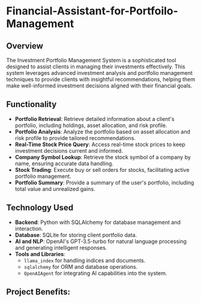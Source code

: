 # Financial-Assistant-for-Portfoilo-Management

## Overview

The Investment Portfolio Management System is a sophisticated tool designed to assist clients in managing their investments effectively. This system leverages advanced investment analysis and portfolio management techniques to provide clients with insightful recommendations, helping them make well-informed investment decisions aligned with their financial goals.

## Functionality

- **Portfolio Retrieval**: Retrieve detailed information about a client's portfolio, including holdings, asset allocation, and risk profile.
- **Portfolio Analysis**: Analyze the portfolio based on asset allocation and risk profile to provide tailored recommendations.
- **Real-Time Stock Price Query**: Access real-time stock prices to keep investment decisions current and informed.
- **Company Symbol Lookup**: Retrieve the stock symbol of a company by name, ensuring accurate data handling.
- **Stock Trading**: Execute buy or sell orders for stocks, facilitating active portfolio management.
- **Portfolio Summary**: Provide a summary of the user's portfolio, including total value and unrealized gains.

## Technology Used

- **Backend**: Python with SQLAlchemy for database management and interaction.
- **Database**: SQLite for storing client portfolio data.
- **AI and NLP**: OpenAI's GPT-3.5-turbo for natural language processing and generating intelligent responses.
- **Tools and Libraries**: 
  - `llama_index` for handling indices and documents.
  - `sqlalchemy` for ORM and database operations.
  - `OpenAIAgent` for integrating AI capabilities into the system.


## Project Benefits:
